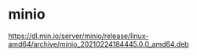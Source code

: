 # minio

https://dl.min.io/server/minio/release/linux-amd64/archive/minio_20210224184445.0.0_amd64.deb

